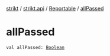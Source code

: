 [strikt](../../index.md) / [strikt.api](../index.md) / [Reportable](index.md) / [allPassed](./all-passed.md)

# allPassed

`val allPassed: `[`Boolean`](https://kotlinlang.org/api/latest/jvm/stdlib/kotlin/-boolean/index.html)